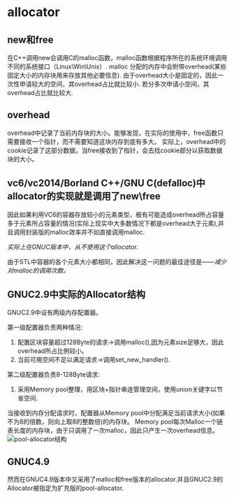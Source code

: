 # allocator
## new和free

在C++调用new会调用C的malloc函数，malloc函数根据程序所在的系统环境调用不同的系统接口（Linux\Win\Unix）.
malloc 分配的内存中会附带overhead(某些固定大小的内存块用来存放其他必要信息).
由于overhead大小是固定的，因此一次性申请较大的空间，其overhead占比就比较小.
若分多次申请小空间，其overhead占比就比较大.

## overhead

overhead中记录了当前内存块的大小。能够发现，在实际的使用中，free函数只需要接收一个指针，而不需要知道这块内存到底有多大。
实际上，overhead中的cookie记录了这部分数据，当free接收到了指针，会去找cookie部分以获取数据块的大小。

## vc6/vc2014/Borland C++/GNU C(defalloc)中allocator的实现就是调用了new\free

因此如果利用VC6的容器存放较小的元素类型，极有可能造成overhead所占容量多于元素所占容量的情况(实际上现实中大多数情况下都是overhead大于元素),并且调用封装版的malloc效率并不如直接调用malloc.

*实际上在GNUC版本中，从不使用这个allocator.*

由于STL中容器的各个元素大小都相同，因此解决这一问题的最佳途径是——*减少对malloc的调用次数。*

## GNUC2.9中实际的Allocator结构

GNUC2.9中设有两级内存配置器。

第一级配置器负责两种情况:
1. 配置区块容量超过128Byte的请求->调用malloc(),因为元素size足够大，因此overhead所占比例较小。
2. 当前可用空间不足以满足请求->调用set_new_handler().

第二级配置器负责8-128Byte请求:
1. 采用Memory pool整理，用区块+指针串连管理空间，使用union关键字以节省空间.

当接收到内存分配请求时，配置器从Memory pool中分配满足当前请求大小(如果不为8的倍数，则向上取8的整数倍)的内存块。
Memory pool每次Malloc一个链表长度的内存块，由于只调用了一次malloc，因此只产生一次overhead信息。
![pool-allocator结构](../pic/allocator_struct.png)

## GNUC4.9

然而在GNUC4.9版本中又采用了malloc和free版本的allocator.并且GNUC2.9的Allocator被指定为扩充版的pool-allocator.





